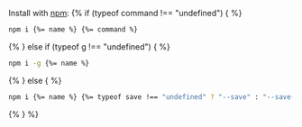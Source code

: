 Install with [npm](npmjs.org):
{% if (typeof command !== "undefined") { %}
```bash
npm i {%= name %} {%= command %}
```
{% } else if (typeof g !== "undefined") { %}
```bash
npm i -g {%= name %}
```
{% } else { %}
```bash
npm i {%= name %} {%= typeof save !== "undefined" ? "--save" : "--save-dev" %}
```
{% } %}